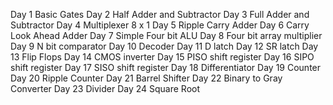 Day 1 Basic Gates
Day 2 Half Adder and Subtractor
Day 3 Full Adder and Subtractor
Day 4 Multiplexer 8 x 1
Day 5 Ripple Carry Adder
Day 6 Carry Look Ahead Adder
Day 7 Simple Four bit ALU
Day 8 Four bit array multiplier
Day 9 N bit comparator
Day 10 Decoder
Day 11 D latch
Day 12 SR latch
Day 13 Flip Flops
Day 14 CMOS inverter
Day 15 PISO shift register
Day 16 SIPO shift register
Day 17 SISO shift register
Day 18 Differentiator
Day 19 Counter
Day 20 Ripple Counter
Day 21 Barrel Shifter
Day 22 Binary to Gray Converter
Day 23 Divider
Day 24 Square Root

